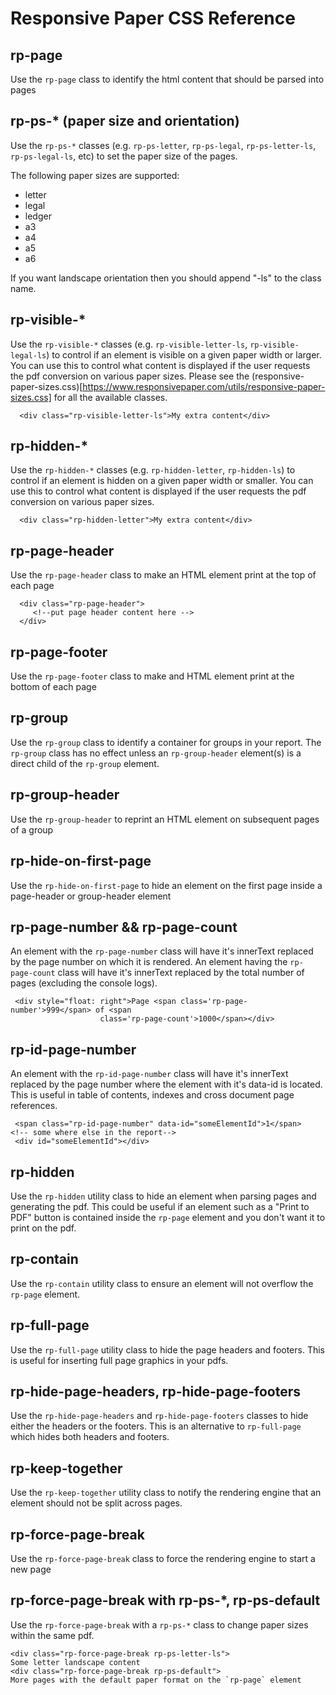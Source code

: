 # Responsive Paper CSS Reference

## rp-page

Use the `rp-page` class to identify the html content that should be parsed into pages

## rp-ps-* (paper size and orientation)

Use the `rp-ps-*` classes (e.g. `rp-ps-letter`, `rp-ps-legal`, `rp-ps-letter-ls`, `rp-ps-legal-ls`, etc) to set the paper size of the pages.

The following paper sizes are supported:

- letter
- legal
- ledger
- a3
- a4
- a5
- a6

If you want landscape orientation then you should append "-ls" to the class name.

## rp-visible-*

Use the `rp-visible-*` classes (e.g. `rp-visible-letter-ls`, `rp-visible-legal-ls`) to control if an element is visible on a given paper width or larger.  You can use this to control what content is displayed if the user requests the pdf conversion on various paper sizes.  Please see the (responsive-paper-sizes.css)[https://www.responsivepaper.com/utils/responsive-paper-sizes.css] for all the available classes.

```
  <div class="rp-visible-letter-ls">My extra content</div>
```

## rp-hidden-*

Use the `rp-hidden-*` classes (e.g. `rp-hidden-letter`, `rp-hidden-ls`) to control if an element is hidden on a given paper width or smaller.  You can use this to control what content is displayed if the user requests the pdf conversion on various paper sizes.

```
  <div class="rp-hidden-letter">My extra content</div>
```

## rp-page-header

Use the `rp-page-header` class to make an HTML element print at the top of each page

```
  <div class="rp-page-header">
     <!--put page header content here -->
  </div>
```

## rp-page-footer

Use the `rp-page-footer` class to make and HTML element print at the bottom of each page

## rp-group

Use the `rp-group` class to identify a container for groups in your report.  The `rp-group` class has no effect unless an `rp-group-header` element(s) is a direct child of the `rp-group` element.

## rp-group-header

Use the `rp-group-header` to reprint an HTML element on subsequent pages of a group

## rp-hide-on-first-page

Use the `rp-hide-on-first-page` to hide an element on the first page inside a page-header or group-header element


## rp-page-number && rp-page-count

An element with the `rp-page-number` class will have it's innerText replaced by the page number on which it is rendered.  An element having the `rp-page-count` class will have it's innerText replaced by the total number of pages (excluding the console logs).

```
 <div style="float: right">Page <span class='rp-page-number'>999</span> of <span
                    class='rp-page-count'>1000</span></div>

```

## rp-id-page-number

An element with the `rp-id-page-number` class will have it's innerText replaced by the page number where the element with it's data-id is located. This is useful in table of contents, indexes and cross document page references.

```
 <span class="rp-id-page-number" data-id="someElementId">1</span>
<!-- some where else in the report-->
 <div id="someElementId"></div>
```

## rp-hidden

Use the `rp-hidden` utility class to hide an element when parsing pages and generating the pdf.  This could be useful if an element such as a "Print to PDF" button is contained inside the `rp-page` element and you don't want it to print on the pdf.

## rp-contain

Use the `rp-contain` utility class to ensure an element will not overflow the `rp-page` element.

## rp-full-page

Use the `rp-full-page` utility class to hide the page headers and footers. This is useful for inserting full page graphics in your pdfs.

## rp-hide-page-headers, rp-hide-page-footers

Use the `rp-hide-page-headers` and `rp-hide-page-footers` classes to hide either the headers or the footers. This is an alternative to `rp-full-page` which hides both headers and footers.

## rp-keep-together

Use the `rp-keep-together` utility class to notify the rendering engine that an element should not be split across pages.

## rp-force-page-break

Use the `rp-force-page-break` class to force the rendering engine to start a new page

## rp-force-page-break with rp-ps-*, rp-ps-default

Use the `rp-force-page-break` with a `rp-ps-*` class to change paper sizes within the same pdf.

```
<div class="rp-force-page-break rp-ps-letter-ls">
Some letter landscape content
<div class="rp-force-page-break rp-ps-default">
More pages with the default paper format on the `rp-page` element

```